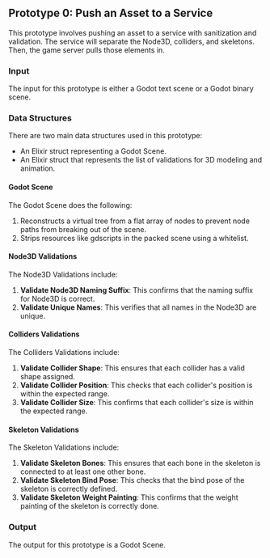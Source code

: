 ## Prototype 0: Push an Asset to a Service

This prototype involves pushing an asset to a service with sanitization and validation. The service will separate the Node3D, colliders, and skeletons. Then, the game server pulls those elements in.

### Input

The input for this prototype is either a Godot text scene or a Godot binary scene.

### Data Structures

There are two main data structures used in this prototype:

- An Elixir struct representing a Godot Scene.
- An Elixir struct that represents the list of validations for 3D modeling and animation.

#### Godot Scene

The Godot Scene does the following:

1. Reconstructs a virtual tree from a flat array of nodes to prevent node paths from breaking out of the scene.
2. Strips resources like gdscripts in the packed scene using a whitelist.

#### Node3D Validations

The Node3D Validations include:

1. **Validate Node3D Naming Suffix**: This confirms that the naming suffix for Node3D is correct.
2. **Validate Unique Names**: This verifies that all names in the Node3D are unique.

#### Colliders Validations

The Colliders Validations include:

1. **Validate Collider Shape**: This ensures that each collider has a valid shape assigned.
2. **Validate Collider Position**: This checks that each collider's position is within the expected range.
3. **Validate Collider Size**: This confirms that each collider's size is within the expected range.

#### Skeleton Validations

The Skeleton Validations include:

1. **Validate Skeleton Bones**: This ensures that each bone in the skeleton is connected to at least one other bone.
2. **Validate Skeleton Bind Pose**: This checks that the bind pose of the skeleton is correctly defined.
3. **Validate Skeleton Weight Painting**: This confirms that the weight painting of the skeleton is correctly done.

### Output

The output for this prototype is a Godot Scene.
